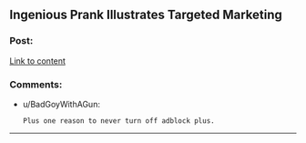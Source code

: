 ## Ingenious Prank Illustrates Targeted Marketing

### Post:

[Link to content](http://mysocialsherpa.com/the-ultimate-retaliation-pranking-my-roommate-with-targeted-facebook-ads/)

### Comments:

- u/BadGoyWithAGun:
  ```
  Plus one reason to never turn off adblock plus.
  ```

---

